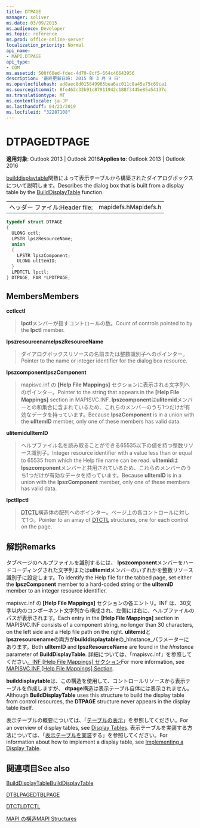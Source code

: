 ```yaml
---
title: DTPAGE
manager: soliver
ms.date: 03/09/2015
ms.audience: Developer
ms.topic: reference
ms.prod: office-online-server
localization_priority: Normal
api_name:
- MAPI.DTPAGE
api_type:
- COM
ms.assetid: 500f60ed-fdec-4d70-8cf5-664c46643956
description: '最終更新日時: 2015 年 3 月 9 日'
ms.openlocfilehash: ad8aec8d015849965bea6ac011c8a45e75c69ca1
ms.sourcegitcommit: 8fe462c32b91c87911942c188f3445e85a54137c
ms.translationtype: MT
ms.contentlocale: ja-JP
ms.lasthandoff: 04/23/2019
ms.locfileid: "32287108"
---
```

# <a name="dtpage"></a><span data-ttu-id="ba868-103">DTPAGE</span><span class="sxs-lookup"><span data-stu-id="ba868-103">DTPAGE</span></span>

  
  
<span data-ttu-id="ba868-104">**適用対象**: Outlook 2013 | Outlook 2016</span><span class="sxs-lookup"><span data-stu-id="ba868-104">**Applies to**: Outlook 2013 | Outlook 2016</span></span> 
  
<span data-ttu-id="ba868-105">[builddisplaytable](builddisplaytable.md)関数によって表示テーブルから構築されたダイアログボックスについて説明します。</span><span class="sxs-lookup"><span data-stu-id="ba868-105">Describes the dialog box that is built from a display table by the [BuildDisplayTable](builddisplaytable.md) function.</span></span> 
  
|||
|:-----|:-----|
|<span data-ttu-id="ba868-106">ヘッダー ファイル:</span><span class="sxs-lookup"><span data-stu-id="ba868-106">Header file:</span></span>  <br/> |<span data-ttu-id="ba868-107">mapidefs.h</span><span class="sxs-lookup"><span data-stu-id="ba868-107">Mapidefs.h</span></span>  <br/> |
   
```cpp
typedef struct DTPAGE
{
  ULONG cctl;
  LPSTR lpszResourceName;
  union
  {
    LPSTR lpszComponent;
    ULONG ulItemID;
  }
  LPDTCTL lpctl;
} DTPAGE, FAR *LPDTPAGE;

```

## <a name="members"></a><span data-ttu-id="ba868-108">Members</span><span class="sxs-lookup"><span data-stu-id="ba868-108">Members</span></span>

 <span data-ttu-id="ba868-109">**cctl**</span><span class="sxs-lookup"><span data-stu-id="ba868-109">**cctl**</span></span>
  
> <span data-ttu-id="ba868-110">**lpctl**メンバーが指すコントロールの数。</span><span class="sxs-lookup"><span data-stu-id="ba868-110">Count of controls pointed to by the **lpctl** member.</span></span> 
    
 <span data-ttu-id="ba868-111">**lpszresourcename**</span><span class="sxs-lookup"><span data-stu-id="ba868-111">**lpszResourceName**</span></span>
  
> <span data-ttu-id="ba868-112">ダイアログボックスリソースの名前または整数識別子へのポインター。</span><span class="sxs-lookup"><span data-stu-id="ba868-112">Pointer to the name or integer identifier for the dialog box resource.</span></span> 
    
 <span data-ttu-id="ba868-113">**lpszcomponent**</span><span class="sxs-lookup"><span data-stu-id="ba868-113">**lpszComponent**</span></span>
  
> <span data-ttu-id="ba868-114">mapisvc.inf の **[Help File Mappings]** セクションに表示される文字列へのポインター。</span><span class="sxs-lookup"><span data-stu-id="ba868-114">Pointer to the string that appears in the **[Help File Mappings]** section in MAPISVC.INF.</span></span> <span data-ttu-id="ba868-115">**lpszcomponent**は**ulitemid**メンバーとの和集合に含まれているため、これらのメンバーのうち1つだけが有効なデータを持っています。</span><span class="sxs-lookup"><span data-stu-id="ba868-115">Because **lpszComponent** is in a union with the **ulItemID** member, only one of these members has valid data.</span></span> 
    
 <span data-ttu-id="ba868-116">**ulitemid**</span><span class="sxs-lookup"><span data-stu-id="ba868-116">**ulItemID**</span></span>
  
> <span data-ttu-id="ba868-117">ヘルプファイル名を読み取ることができる65535以下の値を持つ整数リソース識別子。</span><span class="sxs-lookup"><span data-stu-id="ba868-117">Integer resource identifier with a value less than or equal to 65535 from which the Help file name can be read.</span></span> <span data-ttu-id="ba868-118">**ulitemid**は**lpszcomponent**メンバーと共用されているため、これらのメンバーのうち1つだけが有効なデータを持っています。</span><span class="sxs-lookup"><span data-stu-id="ba868-118">Because **ulItemID** is in a union with the **lpszComponent** member, only one of these members has valid data.</span></span> 
    
 <span data-ttu-id="ba868-119">**lpctl**</span><span class="sxs-lookup"><span data-stu-id="ba868-119">**lpctl**</span></span>
  
> <span data-ttu-id="ba868-120">[DTCTL](dtctl.md)構造体の配列へのポインター。ページ上の各コントロールに対して1つ。</span><span class="sxs-lookup"><span data-stu-id="ba868-120">Pointer to an array of [DTCTL](dtctl.md) structures, one for each control on the page.</span></span> 
    
## <a name="remarks"></a><span data-ttu-id="ba868-121">解説</span><span class="sxs-lookup"><span data-stu-id="ba868-121">Remarks</span></span>

<span data-ttu-id="ba868-122">タブページのヘルプファイルを識別するには、 **lpszcomponent**メンバーをハードコーディングされた文字列または**ulitemid**メンバーのいずれかを整数リソース識別子に設定します。</span><span class="sxs-lookup"><span data-stu-id="ba868-122">To identify the Help file for the tabbed page, set either the **lpszComponent** member to a hard-coded string or the **ulItemID** member to an integer resource identifier.</span></span> 
  
<span data-ttu-id="ba868-123">mapisvc.inf の **[Help File Mappings]** セクションの各エントリ。INF は、30文字以内のコンポーネント文字列から構成され、左側には右に、ヘルプファイルのパスが表示されます。</span><span class="sxs-lookup"><span data-stu-id="ba868-123">Each entry in the **[Help File Mappings]** section in MAPISVC.INF consists of a component string, no longer than 30 characters, on the left side and a Help file path on the right.</span></span> <span data-ttu-id="ba868-124">**ulitemid**と**lpszresourcename**の両方が**builddisplaytable**の_hInstance_パラメーターにあります。</span><span class="sxs-lookup"><span data-stu-id="ba868-124">Both **ulItemID** and **lpszResourceName** are found in the  _hInstance_ parameter of **BuildDisplayTable**.</span></span> <span data-ttu-id="ba868-125">詳細については、「mapisvc.inf」を参照してください[。INF [Help File Mappings] セクション](mapisvc-inf-help-file-mappings-section.md)</span><span class="sxs-lookup"><span data-stu-id="ba868-125">For more information, see [MAPISVC.INF [Help File Mappings] Section](mapisvc-inf-help-file-mappings-section.md).</span></span>
  
<span data-ttu-id="ba868-126">**builddisplaytable**は、この構造を使用して、コントロールリソースから表示テーブルを作成しますが、 **dtpage**構造は表示テーブル自体には表示されません。</span><span class="sxs-lookup"><span data-stu-id="ba868-126">Although **BuildDisplayTable** uses this structure to build the display table from control resources, the **DTPAGE** structure never appears in the display table itself.</span></span> 
  
<span data-ttu-id="ba868-127">表示テーブルの概要については、「[テーブルの表示](display-tables.md)」を参照してください。</span><span class="sxs-lookup"><span data-stu-id="ba868-127">For an overview of display tables, see [Display Tables](display-tables.md).</span></span> <span data-ttu-id="ba868-128">表示テーブルを実装する方法については、「[表示テーブルを実装](display-table-implementation.md)する」を参照してください。</span><span class="sxs-lookup"><span data-stu-id="ba868-128">For information about how to implement a display table, see [Implementing a Display Table](display-table-implementation.md).</span></span>
  
## <a name="see-also"></a><span data-ttu-id="ba868-129">関連項目</span><span class="sxs-lookup"><span data-stu-id="ba868-129">See also</span></span>



[<span data-ttu-id="ba868-130">BuildDisplayTable</span><span class="sxs-lookup"><span data-stu-id="ba868-130">BuildDisplayTable</span></span>](builddisplaytable.md)
  
[<span data-ttu-id="ba868-131">DTBLPAGE</span><span class="sxs-lookup"><span data-stu-id="ba868-131">DTBLPAGE</span></span>](dtblpage.md)
  
[<span data-ttu-id="ba868-132">DTCTL</span><span class="sxs-lookup"><span data-stu-id="ba868-132">DTCTL</span></span>](dtctl.md)


[<span data-ttu-id="ba868-133">MAPI の構造</span><span class="sxs-lookup"><span data-stu-id="ba868-133">MAPI Structures</span></span>](mapi-structures.md)

